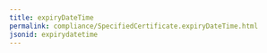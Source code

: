 ```yaml
---
title: expiryDateTime
permalink: compliance/SpecifiedCertificate.expiryDateTime.html
jsonid: expirydatetime
---
```

